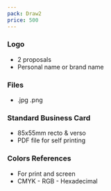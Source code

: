 ```yaml
---
pack: Draw2
price: 500
---
```


### Logo
* 2 proposals
* Personal name or brand name

### Files
* .jpg .png

### Standard Business Card
* 85x55mm recto & verso
* PDF file for self printing

### Colors References
* For print and screen
* CMYK - RGB - Hexadecimal
